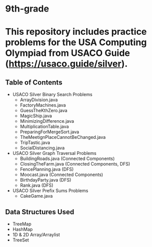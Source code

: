 # 9th-grade
# This repository includes practice problems for the USA Computing Olympiad from USACO Guide (https://usaco.guide/silver).
## Table of Contents
- USACO Silver Binary Search Problems
    - ArrayDivision.java
    - FactoryMachines.java
    - GuessTheKthZero.java
    - MagicShip.java
    - MinimizingDifference.java
    - MultiplicationTable.java
    - PreparingForMergeSort.java
    - TheMeetignPlaceCannotBeChanged.java
    - TripTastic.java
    - SocialDistancing.java
- USACO Silver Graph Traversal Problems
    - BuildingRoads.java (Connected Components)
    - ClosingTheFarm.java (Connected Components, DFS)
    - FencePlanning.java (DFS)
    - Moocast.java (Connected Components)
    - BirthdayParty.java (DFS)
    - Rank.java (DFS)
- USACO Silver Prefix Sums Problems
    - CakeGame.java

## Data Structures Used
- TreeMap
- HashMap
- 1D & 2D Array/Arraylist
- TreeSet
